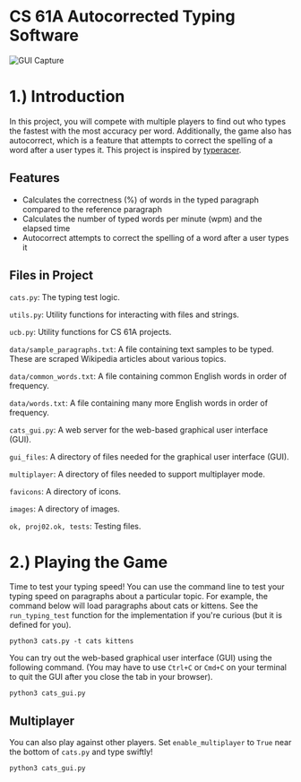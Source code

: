# CS 61A Autocorrected Typing Software
![GUI Capture](https://user-images.githubusercontent.com/111802251/204208385-dfedb597-dc8b-4654-aeef-b76bf8c302ca.gif)
# 1.) Introduction
In this project, you will compete with multiple players to find out who types the fastest with the most accuracy per word. Additionally, the game also has autocorrect, which is a feature that attempts to correct the spelling of a word after a user types it. This project is inspired by [typeracer](https://play.typeracer.com/).
## Features
- Calculates the correctness (%) of words in the typed paragraph compared to the reference paragraph
- Calculates the number of typed words per minute (wpm) and the elapsed time
- Autocorrect attempts to correct the spelling of a word after a user types it
## Files in Project
`cats.py`: The typing test logic.

`utils.py`: Utility functions for interacting with files and strings.

`ucb.py`: Utility functions for CS 61A projects.

`data/sample_paragraphs.txt`: A file containing text samples to be typed. These are scraped Wikipedia articles about various topics.

`data/common_words.txt`: A file containing common English words in order of frequency.

`data/words.txt`: A file containing many more English words in order of frequency.

`cats_gui.py`: A web server for the web-based graphical user interface (GUI).

`gui_files`: A directory of files needed for the graphical user interface (GUI).

`multiplayer`: A directory of files needed to support multiplayer mode.

`favicons`: A directory of icons.

`images`: A directory of images.

`ok, proj02.ok, tests`: Testing files.
# 2.) Playing the Game
Time to test your typing speed! You can use the command line to test your typing speed on paragraphs about a particular topic. For example, the command below will load paragraphs about cats or kittens. See the `run_typing_test` function for the implementation if you're curious (but it is defined for you).
```
python3 cats.py -t cats kittens
```
You can try out the web-based graphical user interface (GUI) using the following command. (You may have to use `Ctrl+C` or `Cmd+C` on your terminal to quit the GUI after you close the tab in your browser).
```
python3 cats_gui.py
```
## Multiplayer
You can also play against other players. Set `enable_multiplayer` to `True` near the bottom of `cats.py` and type swiftly!
```
python3 cats_gui.py
```
